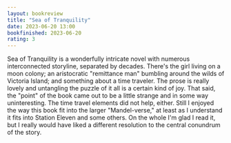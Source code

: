 ```yaml
---
layout: bookreview
title: "Sea of Tranquility"
date: 2023-06-20 13:00
bookfinished: 2023-06-20
rating: 3
---
```


Sea of Tranquility is a wonderfully intricate novel with numerous interconnected storyline, separated by decades. There's the girl living on a moon colony; an aristocratic "remittance man" bumbling around the wilds of Victoria Island; and something about a time traveler. The prose is really lovely and untangling the puzzle of it all is a certain kind of joy. That said, the "point" of the book came out to be a little strange and in some way uninteresting. The time travel elements did not help, either. Still I enjoyed the way this book fit into the larger "Mandel-verse," at least as I understand it fits into Station Eleven and some others. On the whole I'm glad I read it, but I really would have liked a different resolution to the central conundrum of the story.